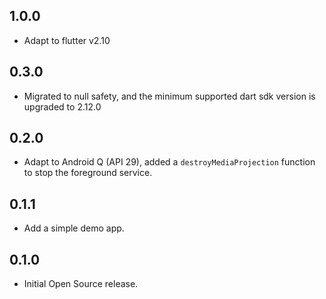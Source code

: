 ## 1.0.0

* Adapt to flutter v2.10

## 0.3.0

* Migrated to null safety, and the minimum supported dart sdk version is upgraded to 2.12.0

## 0.2.0

* Adapt to Android Q (API 29), added a `destroyMediaProjection` function to stop the foreground service.

## 0.1.1

* Add a simple demo app.

## 0.1.0

* Initial Open Source release.
